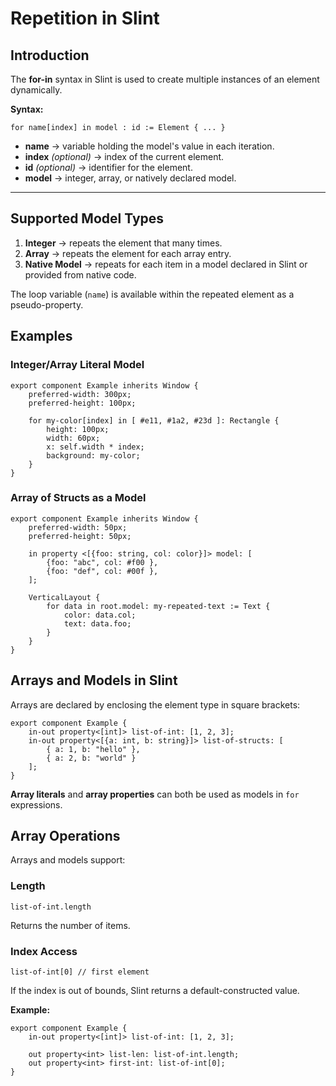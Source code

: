 # Repetition in Slint

## Introduction
The **for-in** syntax in Slint is used to create multiple instances of an element dynamically.

**Syntax:**
```slint
for name[index] in model : id := Element { ... }
```
- **name** → variable holding the model's value in each iteration.  
- **index** *(optional)* → index of the current element.  
- **id** *(optional)* → identifier for the element.  
- **model** → integer, array, or natively declared model.

---

## Supported Model Types
1. **Integer** → repeats the element that many times.  
2. **Array** → repeats the element for each array entry.  
3. **Native Model** → repeats for each item in a model declared in Slint or provided from native code.

The loop variable (`name`) is available within the repeated element as a pseudo-property.


## Examples

### Integer/Array Literal Model
```slint
export component Example inherits Window {
    preferred-width: 300px;
    preferred-height: 100px;

    for my-color[index] in [ #e11, #1a2, #23d ]: Rectangle {
        height: 100px;
        width: 60px;
        x: self.width * index;
        background: my-color;
    }
}
```

### Array of Structs as a Model
```slint
export component Example inherits Window {
    preferred-width: 50px;
    preferred-height: 50px;

    in property <[{foo: string, col: color}]> model: [
        {foo: "abc", col: #f00 },
        {foo: "def", col: #00f },
    ];

    VerticalLayout {
        for data in root.model: my-repeated-text := Text {
            color: data.col;
            text: data.foo;
        }
    }
}
```


## Arrays and Models in Slint
Arrays are declared by enclosing the element type in square brackets:
```slint
export component Example {
    in-out property<[int]> list-of-int: [1, 2, 3];
    in-out property<[{a: int, b: string}]> list-of-structs: [
        { a: 1, b: "hello" },
        { a: 2, b: "world" }
    ];
}
```

**Array literals** and **array properties** can both be used as models in `for` expressions.


## Array Operations
Arrays and models support:

### Length
```slint
list-of-int.length
```
Returns the number of items.

### Index Access
```slint
list-of-int[0] // first element
```
If the index is out of bounds, Slint returns a default-constructed value.

**Example:**
```slint
export component Example {
    in-out property<[int]> list-of-int: [1, 2, 3];

    out property<int> list-len: list-of-int.length;
    out property<int> first-int: list-of-int[0];
}
```
